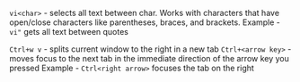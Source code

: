 `vi<char>` - selects all text between char. Works with characters that have open/close characters like parentheses, braces, and brackets.
Example - `vi"` gets all text between quotes

`Ctrl+w v` - splits current window to the right in a new tab
`Ctrl+<arrow key>` - moves focus to the next tab in the immediate direction of the arrow key you pressed
Example - `Ctrl<right arrow>` focuses the tab on the right